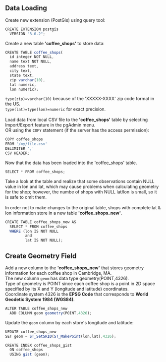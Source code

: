 ## Data Loading
Create new extension (PostGis) using query tool:
```javascript
CREATE EXTENSION postgis
  VERSION "3.0.2";
```
Create a new table **'coffee_shops'** to store data:
```javascript
CREATE TABLE coffee_shops(
  id integer NOT NULL,
  name text NOT NULL,  
  address text,
  city text,
  state text,
  zip varchar(10),
  lat numeric,
  lon numeric);
```
`type(zip)=varchar(10)` because of the 'XXXXX-XXXX' zip code format in the US.\
`type(lat)=type(lon)=numeric` for exact precision.\
\
Load data from local CSV file to the **'coffee_shops'** table by selecting Import/Export feature in the pgAdmin menu.\
OR using the `COPY` statement (if the server has the access permission):
```javascript
COPY coffee_shops
FROM '/my/file.csv'
DELIMITER ','
CSV HEADER;
```
Now that the data has been loaded into the 'coffee_shops' table.
```javascript
SELECT * FROM coffee_shops;
```
Take a look at the table and realize that some observations contain NULL value in lon and lat, which may cause problems when calculating geometry for the shop; however, the numbe of shops with NULL lat/lon is small, so it is safe to omit them.\
\
In order not to make changes to the original table, shops with complete lat & lon information store in a new table **'coffee_shops_new'**.
```javascript
CREATE TABLE coffee_shops_new AS
  SELECT * FROM coffee_shops 
  WHERE (lon IS NOT NULL 
         and 
         lat IS NOT NULL);
```
## Create Geometry Field
Add a new column to the **'coffee_shops_new'** that stores geometry information for each coffee shop in Cambridge, MA.\
The new column `geom` has data type geometry(POINT,4326).\
Type of geometry is POINT since each coffee shop is a point in 2D space specified by its X and Y (longitude and latitude) coordinates.\
Coordinate system 4326 is the **EPSG Code** that corresponds to **World Geodetic System 1984 (WGS84)**.
```javascript
ALTER TABLE coffee_shops_new
  ADD COLUMN geom geometry(POINT,4326);
```
Update the `geom` column by each store's longitude and latitude:
```javascript
UPDATE coffee_shops_new 
SET geom = ST_SetSRID(ST_MakePoint(lon,lat),4326);
```

```javascript
CREATE INDEX coffee_shops_gist
  ON coffee_shops
  USING gist (geom);
```
